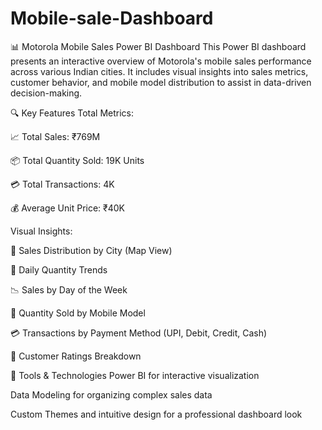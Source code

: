 # Mobile-sale-Dashboard
📊 Motorola Mobile Sales Power BI Dashboard
This Power BI dashboard presents an interactive overview of Motorola's mobile sales performance across various Indian cities. It includes visual insights into sales metrics, customer behavior, and mobile model distribution to assist in data-driven decision-making.

🔍 Key Features
Total Metrics:

📈 Total Sales: ₹769M

📦 Total Quantity Sold: 19K Units

💳 Total Transactions: 4K

💰 Average Unit Price: ₹40K

Visual Insights:

📍 Sales Distribution by City (Map View)

📅 Daily Quantity Trends

📉 Sales by Day of the Week

📱 Quantity Sold by Mobile Model

💳 Transactions by Payment Method (UPI, Debit, Credit, Cash)

🌟 Customer Ratings Breakdown

📌 Tools & Technologies
Power BI for interactive visualization

Data Modeling for organizing complex sales data

Custom Themes and intuitive design for a professional dashboard look

